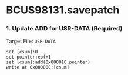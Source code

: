# BCUS98131.savepatch

### 1. Update ADD for USR-DATA (Required)

Target File: `USR-DATA`

```
set [csum]:0
set pointer:eof+1
set [csum]:add(0x000010,pointer)
write at 0x00000C:[csum]
```

